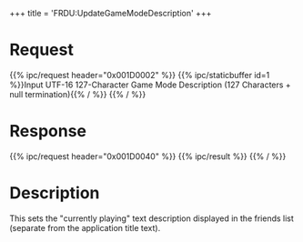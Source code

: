 +++
title = 'FRDU:UpdateGameModeDescription'
+++

# Request

{{% ipc/request header="0x001D0002" %}}
{{% ipc/staticbuffer id=1 %}}Input UTF-16 127-Character Game Mode Description (127 Characters + null termination){{% / %}}
{{% / %}}

# Response

{{% ipc/request header="0x001D0040" %}}
{{% ipc/result %}}
{{% / %}}

# Description

This sets the "currently playing" text description displayed in the friends list (separate from the application title text).
